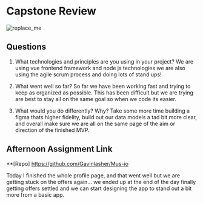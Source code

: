 # Capstone Review

![replace_me](https://codeworks.blob.core.windows.net/public/assets/img/illustrations/placeholder.svg)

## Questions

1. What technologies and principles are you using in your project?
    We are using vue frontend framework and node js technologies we are also using the agile scrum process and doing lots of stand ups!


2. What went well so far?
    So far we have been working fast and trying to keep as organized as possible. This has been difficult but we are trying are best to stay all on the same goal so when we code its easier.

3. What would you do differently? Why?
    Take some more time building a figma thats higher fidelity, build out our data models a tad bit more clear, and overall make sure we are all on the same page of the aim or direction of the finished MVP.

## Afternoon Assignment Link

**[Repo] https://github.com/Gavinlasher/Mus-io

Today I finished the whole profile page, and that went well but we are getting stuck on the offers again... we ended up at the end of the day finally getting offers settled and we can start designing the app to stand out a bit more from a basic app.
